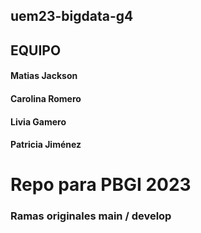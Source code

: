 ## uem23-bigdata-g4
## EQUIPO
#### Matias Jackson
#### Carolina Romero
#### Livia Gamero
#### Patricia Jiménez

# Repo para PBGI 2023
### Ramas originales main / develop
